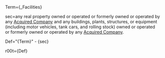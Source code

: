 Term={_Facilities}

sec=any real property owned or operated or formerly owned or operated by any <a href="#SPA.Def.Acquired_Companies.Def" class="definedterm">Acquired Company</a> and any buildings, plants, structures, or equipment (including motor vehicles, tank cars, and rolling stock) owned or operated or formerly owned or operated by any <a href="#SPA.Def.Acquired_Companies.Def" class="definedterm">Acquired Company</a>.

Def="{Term}" - {sec}

r00t={Def}
